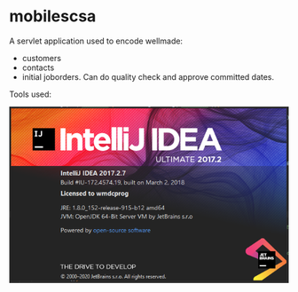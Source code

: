 # mobilescsa

A servlet application used to encode wellmade:
 - customers
 - contacts
 - initial joborders.
Can do quality check and approve committed dates.

Tools used:

![IntelliJ Ultimate](https://raw.githubusercontent.com/dr0psh0t/mobilecsa/master/intelliJ_ultimate_used.png)
